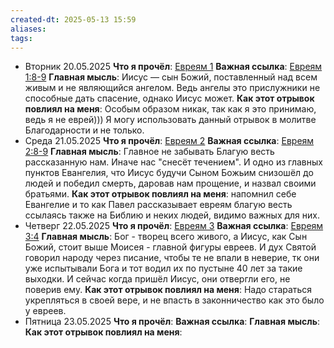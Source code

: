 ```yaml
---
created-dt: 2025-05-13 15:59
aliases: 
tags:
---
```

- Вторник 20.05.2025
	 **Что я прочёл**: [Евреям 1](https://www.bible.com/bible/400/HEB.1)
	 **Важная ссылка**: [Евреям 1:8-9](https://www.bible.com/bible/400/HEB.1.8-9)
	 **Главная мысль**: Иисус — сын Божий, поставленный над всем живым и не являющийся ангелом. Ведь ангелы это прислужники не способные дать спасение, однако Иисус может.
	 **Как этот отрывок повлиял на меня**: Особым образом никак, так как я это принимаю, ведь я не еврей))) Я могу использовать данный отрывок в молитве Благодарности и не только.
- Среда 21.05.2025
	 **Что я прочёл**: [Евреям 2](https://www.bible.com/bible/143/HEB.2)
	 **Важная ссылка**: [Евреям 2:8-9](https://www.bible.com/bible/143/HEB.2.8-9)
	 **Главная мысль**: Главное не забывать Благую весть рассказанную нам. Иначе нас "снесёт течением". И одно из главных пунктов Евангелия, что Иисус будучи Сыном Божьим снизошёл до людей и победил смерть, даровав нам прощение, и назвал своими братьями. 
	 **Как этот отрывок повлиял на меня**: напомнил себе Евангелие и то как Павел рассказывает евреям благую весть ссылаясь также на Библию и неких людей, видимо важных для них.
- Четверг 22.05.2025
	 **Что я прочёл**: [Евреям 3](https://www.bible.com/bible/400/HEB.3.SYNO)
	 **Важная ссылка**: [Евреям 3:4](https://www.bible.com/bible/400/HEB.3.4)
	 **Главная мысль**: Бог - творец всего живого, а Иисус, как Сын Божий, стоит выше Моисея - главной фигуры евреев. И дух Святой говорил народу через писание, чтобы те не впали в неверие, тк они уже испытывали Бога и тот водил их по пустыне 40 лет за такие выходки. И сейчас когда пришёл Иисус, они отвергли его, не поверив ему.
	 **Как этот отрывок повлиял на меня**: Надо стараться укрепляться в своей вере, и не впасть в законничество как это было у евреев.
- Пятница 23.05.2025
	 **Что я прочёл**:
	 **Важная ссылка**:
	 **Главная мысль**:
	 **Как этот отрывок повлиял на меня**: